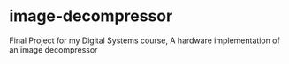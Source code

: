 # image-decompressor
Final Project for my Digital Systems course, A hardware implementation of an image decompressor
